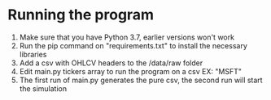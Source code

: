 # Running the program

1. Make sure that you have Python 3.7, earlier versions won't work
2. Run the pip command on "requirements.txt" to install the necessary libraries
3. Add a csv with OHLCV headers to the /data/raw folder
4. Edit main.py tickers array to run the program on a csv EX: "MSFT"
5. The first run of main.py generates the pure csv, the second run will start the simulation
